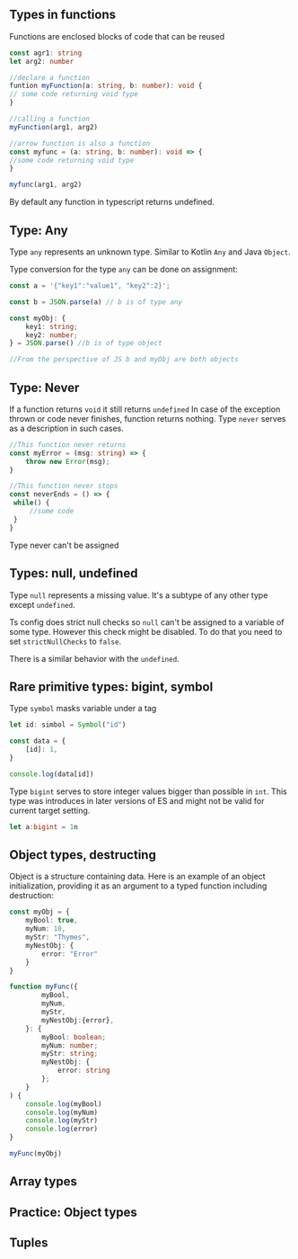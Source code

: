 ## Types in functions

Functions are enclosed blocks of code that can be reused
```ts
const agr1: string
let arg2: number

//declare a function
funtion myFunction(a: string, b: number): void {
// some code returning void type
}

//calling a function
myFunction(arg1, arg2)

//arrow function is also a function
const myfunc = (a: string, b: number): void => {
//some code returning void type
}

myfunc(arg1, arg2)
```

By default any function in typescript returns undefined.

## Type: Any

Type `any` represents an unknown type. Similar to Kotlin `Any` and Java `Object`.

Type conversion for the type `any` can be done on assignment:
```ts
const a = '{"key1":"value1", "key2":2}';

const b = JSON.parse(a) // b is of type any

const myObj: {
	key1: string;
	key2: number;
} = JSON.parse() //b is of type object

//From the perspective of JS b and myObj are both objects
```

## Type: Never

If a function returns `void` it still returns `undefined`
In case of the exception thrown or code never finishes, function returns nothing. Type `never` serves as a description in such cases.
```ts
//This function never returns
const myError = (msg: string) => {
	throw new Error(msg);
}

//This function never stops
const neverEnds = () => {
 while() {
	 //some code
 }
}
```
Type never can't be assigned

## Types: null, undefined

Type `null` represents a missing value. It's a subtype of any other type except `undefined`. 

Ts config does strict null checks so `null` can't be assigned to a variable of some type. However this check might be disabled. To do that you need to set `strictNullChecks` to `false`.

There is a similar behavior with the `undefined`.

## Rare primitive types: bigint, symbol

Type `symbol` masks variable under a tag
```ts
let id: simbol = Symbol("id")

const data = {
	[id]: 1,
}

console.log(data[id])
```

Type `bigint` serves to store integer values bigger than possible in `int`. This type was introduces in later versions of ES and might not be valid for current target setting.
```ts
let a:bigint = 1n
```

## Object types, destructing

Object is a structure containing data.
Here is an example of an object initialization, providing it as an argument to a typed function including destruction:
```ts
const myObj = {
	myBool: true,
	myNum: 10,
	myStr: "Thymes",
    myNestObj: {
        error: "Error"
    }
}

function myFunc({
        myBool,
        myNum,
        myStr,
        myNestObj:{error},
    }: {
		myBool: boolean;
		myNum: number;
		myStr: string;
        myNestObj: {
            error: string
        };
	}
) {
	console.log(myBool)
    console.log(myNum)
    console.log(myStr)
    console.log(error)
}

myFunc(myObj)

```

## Array types
## Practice: Object types
## Tuples
